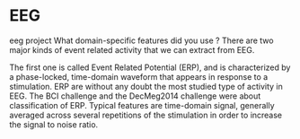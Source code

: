 # EEG
eeg project
What domain-specific features did you use ?
There are two major kinds of event related activity that we can extract from EEG.

The first one is called Event Related Potential (ERP), and is characterized by a phase-locked, time-domain waveform that appears in response to a stimulation. ERP are without any doubt the most studied type of activity in EEG. The BCI challenge and the DecMeg2014 challenge were about classification of ERP. Typical features are time-domain signal, generally averaged across several repetitions of the stimulation in order to increase the signal to noise ratio.


